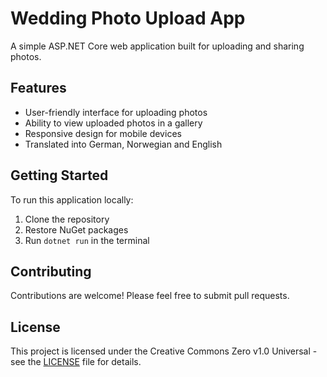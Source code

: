 # Wedding Photo Upload App
A simple ASP.NET Core web application built for uploading and sharing photos.

## Features
- User-friendly interface for uploading photos
- Ability to view uploaded photos in a gallery
- Responsive design for mobile devices
- Translated into German, Norwegian and English

## Getting Started
To run this application locally:

1. Clone the repository
2. Restore NuGet packages
3. Run `dotnet run` in the terminal

## Contributing
Contributions are welcome! Please feel free to submit pull requests.

## License
This project is licensed under the Creative Commons Zero v1.0 Universal - see the [LICENSE](LICENSE) file for details.
